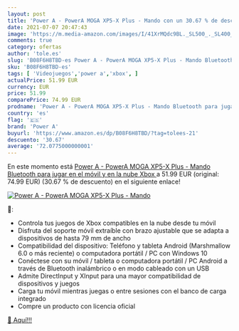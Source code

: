 ```yaml
---
layout: post
title: 'Power A - PowerA MOGA XP5-X Plus - Mando con un 30.67 % de descuento'
date: 2021-07-07 20:47:43
image: 'https://m.media-amazon.com/images/I/41XrMQdc9BL._SL500_._SL400_.jpg'
comments: true
category: ofertas
author: 'tole.es'
slug: 'B08F6H8TBD-es Power A - PowerA MOGA XP5-X Plus - Mando Bluetooth para...'
sku: 'B08F6H8TBD-es'
tags: [ 'Videojuegos','power a','xbox', ]
actualPrice: 51.99 EUR
currency: EUR
price: 51.99
comparePrice: 74.99 EUR
prodname: 'Power A - PowerA MOGA XP5-X Plus - Mando Bluetooth para jugar en el móvil y en la nube  Xbox '
country: 'es'
flag: '🇪🇸'
brand: 'Power A'
buyurl: 'https://www.amazon.es/dp/B08F6H8TBD/?tag=tolees-21'
descuento: '30.67'
average: '72.0775000000001'
---
```


En este momento está [Power A - PowerA MOGA XP5-X Plus - Mando Bluetooth para jugar en el móvil y en la nube  Xbox ](https://www.amazon.es/dp/B08F6H8TBD/?tag=tolees-21) a 51.99 EUR (original: 74.99 EUR) (30.67 %  de descuento) en el siguiente enlace!

[![Power A - PowerA MOGA XP5-X Plus - Mando](https://m.media-amazon.com/images/I/41XrMQdc9BL._SL500_._SL400_.jpg)](https://www.amazon.es/dp/B08F6H8TBD/?tag=tolees-21)

🔎:

- Controla tus juegos de Xbox compatibles en la nube desde tu móvil
- Disfruta del soporte móvil extraíble con brazo ajustable que se adapta a dispositivos de hasta 79 mm de ancho
- Compatibilidad del dispositivo: Teléfono y tableta Android (Marshmallow 6.0 o más reciente) o computadora portátil / PC con Windows 10
- Conéctese con su móvil / tableta o computadora portátil / PC Android a través de Bluetooth inalámbrico o en modo cableado con un USB
- Admite DirectInput y XInput para una mayor compatibilidad de dispositivos y juegos
- Carga tu móvil mientras juegas o entre sesiones con el banco de carga integrado
- Compre un producto con licencia oficial

[🛒 Aquí!!!](https://www.amazon.es/dp/B08F6H8TBD/?tag=tolees-21)
